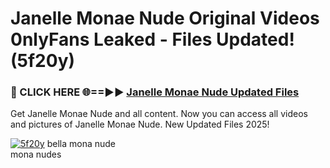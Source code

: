# Janelle Monae Nude Original Videos 0nlyFans Leaked - Files Updated! (5f20y)

<h3>🔴 CLICK HERE 🌐==►► <a href="https://tinyurl.com/yrmya6cz" rel="nofollow">Janelle Monae Nude Updated Files</a></h3>

Get Janelle Monae Nude and all content. Now you can access all videos and pictures of Janelle Monae Nude. New Updated Files 2025!

[![5f20y](https://i.imgur.com/FMdXYCs.gif)](https://tinyurl.com/yrmya6cz)
bella mona nude<br>
mona nudes